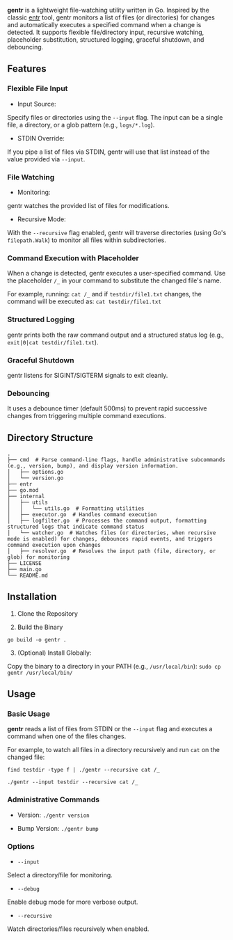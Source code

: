 **gentr** is a lightweight file-watching utility written in Go. Inspired by the classic [entr](https://github.com/eradman/entr) tool, gentr monitors a list of files (or directories) for changes and automatically executes a specified command when a change is detected. It supports flexible file/directory input, recursive watching, placeholder substitution, structured logging, graceful shutdown, and debouncing.

## Features

### Flexible File Input

- Input Source:

Specify files or directories using the `--input` flag. The input can be a single file, a directory, or a glob pattern (e.g., `logs/*.log`).

- STDIN Override:

If you pipe a list of files via STDIN, gentr will use that list instead of the value provided via `--input`.

### File Watching

- Monitoring:

gentr watches the provided list of files for modifications.

- Recursive Mode:

With the `--recursive` flag enabled, gentr will traverse directories (using Go's `filepath.Walk`) to monitor all files within subdirectories.

### Command Execution with Placeholder

When a change is detected, gentr executes a user-specified command. Use the placeholder `/_` in your command to substitute the changed file's name.

For example, running: `cat /_` and if `testdir/file1.txt` changes, the command will be executed as: `cat testdir/file1.txt`

### Structured Logging

gentr prints both the raw command output and a structured status log (e.g., `exit|0|cat testdir/file1.txt`).

### Graceful Shutdown

gentr listens for SIGINT/SIGTERM signals to exit cleanly.

### Debouncing

It uses a debounce timer (default 500ms) to prevent rapid successive changes from triggering multiple command executions.

## Directory Structure

```
.
├── cmd  # Parse command-line flags, handle administrative subcommands (e.g., version, bump), and display version information.
│   ├── options.go
│   └── version.go
├── entr
├── go.mod
├── internal
│   ├── utils
│   │   └── utils.go  # Formatting utilities
│   ├── executor.go  # Handles command execution
│   ├── logfilter.go  # Processes the command output, formatting structured logs that indicate command status
│   └── watcher.go  # Watches files (or directories, when recursive mode is enabled) for changes, debounces rapid events, and triggers command execution upon changes
│   ├── resolver.go  # Resolves the input path (file, directory, or glob) for monitoring
├── LICENSE
├── main.go
└── README.md
```

## Installation

1. Clone the Repository

2. Build the Binary

```
go build -o gentr .
```

3. (Optional) Install Globally:

Copy the binary to a directory in your PATH (e.g., `/usr/local/bin`): `sudo cp gentr /usr/local/bin/`

## Usage

### Basic Usage

**gentr** reads a list of files from STDIN or the `--input` flag and executes a command when one of the files changes.

For example, to watch all files in a directory recursively and run `cat` on the changed file:

```shell
find testdir -type f | ./gentr --recursive cat /_
```

```shell
./gentr --input testdir --recursive cat /_
```

### Administrative Commands

* Version: `./gentr version`

* Bump Version: `./gentr bump`

### Options

* `--input`

Select a directory/file for monitoring.

* `--debug`

Enable debug mode for more verbose output.

* `--recursive`

Watch directories/files recursively when enabled.
